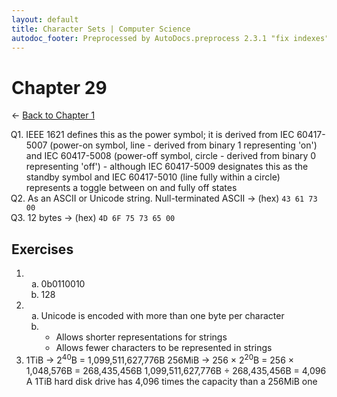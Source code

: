```yaml
---
layout: default
title: Character Sets | Computer Science
autodoc_footer: Preprocessed by AutoDocs.preprocess 2.3.1 "fix indexes" ⓒ Starwort, 2020
---
```


<style>
    :not(ul) + ol {
        counter-reset: list-ctr;
        list-style-type: none;
        list-style-position: outside;
    }
    :not(ul) + ol > li {
        counter-increment: list-ctr;
    }
    :not(ul) + ol > li::before {
        content:"Q" counter(list-ctr) ". ";
        margin-left: -25px;
    }
    ol ul {
        list-style-type: lower-alpha;
    }
    ol ul ul {
        list-style-type: lower-roman;
    }
    ul ol {
        list-style-type: circle;
    }
    ul {
        list-style-type: decimal;
    }
    ul ul {
        list-style-type: lower-alpha;
    }
    ul ul ul {
        list-style-type: lower-roman;
    }
</style>

# Chapter 29

← [Back to Chapter 1](./index.html)

1. IEEE 1621 defines this as the power symbol; it is derived from IEC 60417-5007 (power-on symbol, line - derived from binary 1 representing 'on') and IEC 60417-5008 (power-off symbol, circle - derived from binary 0 representing 'off') - although IEC 60417-5009 designates this as the standby symbol and IEC 60417-5010 (line fully within a circle) represents a toggle between on and fully off states
2. As an ASCII or Unicode string. Null-terminated ASCII -> (hex) `43 61 73 00`
3. 12 bytes -> (hex) `4D 6F 75 73 65 00`

## Exercises

- ​
    - 0b0110010
    - 128
- ​
    - Unicode is encoded with more than one byte per character
    - ​
        1. Allows shorter representations for strings
        1. Allows fewer characters to be represented in strings
- 1TiB -> 2<sup>40</sup>B = 1,099,511,627,776B
    256MiB -> 256 × 2<sup>20</sup>B = 256 × 1,048,576B = 268,435,456B
    1,099,511,627,776B ÷ 268,435,456B = 4,096
    A 1TiB hard disk drive has 4,096 times the capacity than a 256MiB one
